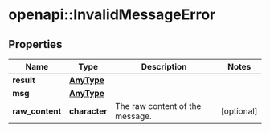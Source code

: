 # openapi::InvalidMessageError


## Properties
Name | Type | Description | Notes
------------ | ------------- | ------------- | -------------
**result** | [**AnyType**](.md) |  | 
**msg** | [**AnyType**](.md) |  | 
**raw_content** | **character** | The raw content of the message.  | [optional] 



